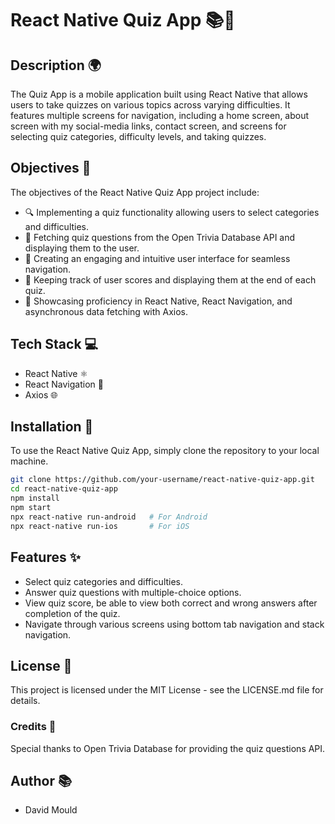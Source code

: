 # React Native Quiz App 📚📱

## Description 🌍

The Quiz App is a mobile application built using React Native that allows users to take quizzes on various topics across varying difficulties. It features multiple screens for navigation, including a home screen, about screen with my social-media links, contact screen, and screens for selecting quiz categories, difficulty levels, and taking quizzes.

## Objectives 🎯

The objectives of the React Native Quiz App project include:

- 🔍 Implementing a quiz functionality allowing users to select categories and difficulties.
- 📝 Fetching quiz questions from the Open Trivia Database API and displaying them to the user.
- 📱 Creating an engaging and intuitive user interface for seamless navigation.
- 🔢 Keeping track of user scores and displaying them at the end of each quiz.
- 🚀 Showcasing proficiency in React Native, React Navigation, and asynchronous data fetching with Axios.

## Tech Stack 💻

- React Native ⚛️
- React Navigation 🧭
- Axios 🌐

## Installation 🔧

To use the React Native Quiz App, simply clone the repository to your local machine.

```bash
git clone https://github.com/your-username/react-native-quiz-app.git
cd react-native-quiz-app
npm install
npm start
npx react-native run-android   # For Android
npx react-native run-ios       # For iOS
```

## Features ✨

- Select quiz categories and difficulties.
- Answer quiz questions with multiple-choice options.
- View quiz score, be able to view both correct and wrong answers after completion of the quiz.
- Navigate through various screens using bottom tab navigation and stack navigation.

## License 📝

This project is licensed under the MIT License - see the LICENSE.md file for details.

### Credits 🙏

Special thanks to Open Trivia Database for providing the quiz questions API.

## Author 📚

- David Mould
